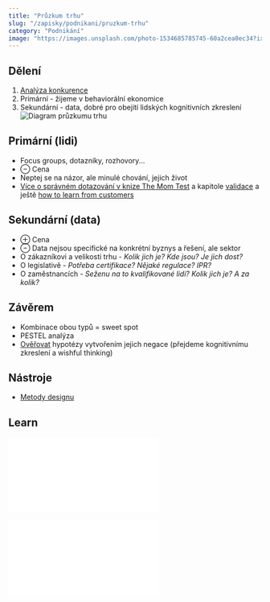 ```yaml
---
title: "Průzkum trhu"
slug: "/zapisky/podnikani/pruzkum-trhu"
category: "Podnikání"
image: "https://images.unsplash.com/photo-1534685785745-60a2cea0ec34?ixlib=rb-1.2.1&ixid=MnwxMjA3fDB8MHxwaG90by1wYWdlfHx8fGVufDB8fHx8&auto=format&fit=crop&w=1025&q=80"
---
```

## Dělení
1. [Analýza konkurence](1%20Konkurence.md)
2. Primární - žijeme v behaviorální ekonomice
3. Sekundární - data, dobré pro obejití lidských kognitivních zkreslení
![Diagram průzkumu trhu](../@Assets/Podnikání/konkurence/Images/Pruzkum_trhu.jpg)
## Primární (lidi)
- Focus groups, dotazníky, rozhovory...
- ⊖ Cena
- Neptej se na názor, ale minulé chování, jejich život
- [Více o správném dotazování v knize The Mom Test](../Knihy.md##The%20%20Mom%20Test) a kapitole [validace](4%20Validace.md) a ještě [how to learn from customers](Bordel%20obecně/How%20to%20learn%20from%20customers.md)
## Sekundární (data)
- ⊕ Cena
- ⊖ Data nejsou specifické na konkrétní byznys a řešení, ale sektor
- O zákazníkovi a velikosti trhu - *Kolik jich je? Kde jsou? Je jich dost?*
- O legislativě - *Potřeba certifikace? Nějaké regulace? IPR?*
- O zaměstnancích - *Seženu na to kvalifikované lidi? Kolik jich je? A za kolik?*
## Závěrem
- Kombinace obou typů = sweet spot
- PESTEL analýza
- [Ověřovat](4%20Validace.md) hypotézy vytvořením jejich negace (přejdeme kognitivnímu zkreslení a wishful thinking)
## Nástroje
- [Metody designu](Bordel%20obecně/Metody%20designu.md)
## Learn
![Prezentace od JIC průzkum trhu](../@Assets/Podnikání/konkurence/Prezentace/Pruzkum_trhu.pdf)

![JIC_WL](../@Assets/Podnikání/pruzkum/Prezentace/JIC_WL.pdf)